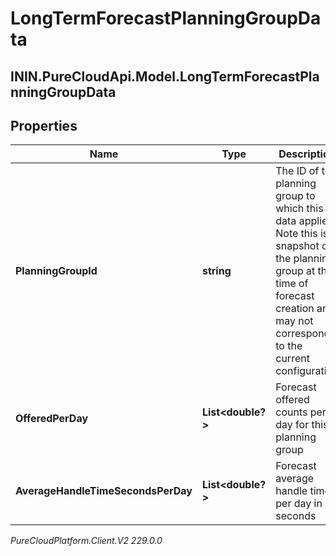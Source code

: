 # LongTermForecastPlanningGroupData

## ININ.PureCloudApi.Model.LongTermForecastPlanningGroupData

## Properties

|Name | Type | Description | Notes|
|------------ | ------------- | ------------- | -------------|
| **PlanningGroupId** | **string** | The ID of the planning group to which this data applies. Note this is a snapshot of the planning group at the time of forecast creation and may not correspond to the current configuration | |
| **OfferedPerDay** | **List&lt;double?&gt;** | Forecast offered counts per day for this planning group | |
| **AverageHandleTimeSecondsPerDay** | **List&lt;double?&gt;** | Forecast average handle time per day in seconds | |



_PureCloudPlatform.Client.V2 229.0.0_
